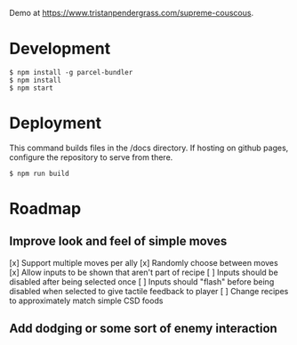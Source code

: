 Demo at https://www.tristanpendergrass.com/supreme-couscous.

# Development

```
$ npm install -g parcel-bundler
$ npm install
$ npm start
```

# Deployment

This command builds files in the /docs directory. If hosting on github pages, configure the repository to serve from there.

```
$ npm run build
```

# Roadmap

## Improve look and feel of simple moves

[x] Support multiple moves per ally
[x] Randomly choose between moves
[x] Allow inputs to be shown that aren't part of recipe
[ ] Inputs should be disabled after being selected once
[ ] Inputs should "flash" before being disabled when selected to give tactile feedback to player
[ ] Change recipes to approximately match simple CSD foods

## Add dodging or some sort of enemy interaction

